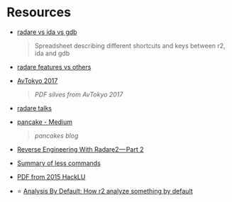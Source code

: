 <!-- TITLE: Resources -->

# Resources

- [radare vs ida vs gdb](https://docs.google.com/spreadsheets/d/1GxOcKKrtB1bs8pCyPCelQUKwwAQTBw1x8LaavJGJtFI/edit?usp=sharing)
	> Spreadsheet describing different shortcuts and keys between r2, ida and gdb 

- [radare features vs others](http://rada.re/r/cmp.html)

- [AvTokyo 2017](http://radare.org/get/r2avtokyo-en.pdf)

  > _PDF silves from AvTokyo 2017_ 

- [radare talks](http://rada.re/r/talks.html)

- [pancake - Medium](https://medium.com/@trufae)

   > _pancakes blog_

- [Reverse Engineering With Radare2 — Part 2](https://medium.com/@jacob16682/reverse-engineering-with-radare2-part-2-83b71df7ffe4)

- [Summary of less commands](/home/resources/less-command)

- [PDF from 2015 HackLU](http://archive.hack.lu/2015/radare2-workshop-slides.pdf)

- ⭐ [Analysis By Default: How r2 analyze something by default](http://radare.today/posts/analysis-by-default/)